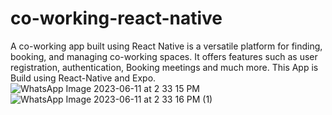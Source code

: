 # co-working-react-native
A co-working app built using React Native is a versatile platform for finding, booking, and managing co-working spaces. It offers features such as user registration, authentication, Booking meetings and much more. This App is Build using React-Native and Expo.
![WhatsApp Image 2023-06-11 at 2 33 15 PM](https://github.com/Prithvi101/co-working-react-native/assets/63555208/739bfddb-0198-482a-868a-1da2074b0f39)
![WhatsApp Image 2023-06-11 at 2 33 16 PM (1)](https://github.com/Prithvi101/co-working-react-native/assets/63555208/1d65015a-4aff-4016-97f3-1772123d5398)
